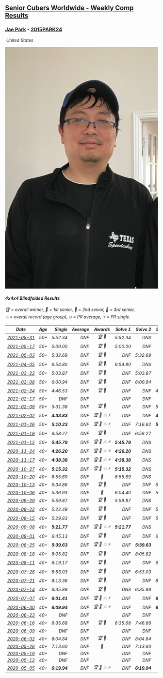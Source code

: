 <style>table {white-space: nowrap;}</style>
<link rel="stylesheet" type="text/css" href="/scw-comp/css/flags.css" />

## [Senior Cubers Worldwide - Weekly Comp Results](/scw-comp/results/)
### [Jae Park](README.md) - [2015PARK24](https://www.worldcubeassociation.org/persons/2015PARK24?event=444bf)

<i class="flag flag-US" />&nbsp;United States

![Jae Park](1533786318.jpeg)

#### 4x4x4 Blindfolded Results

<span style="white-space: nowrap;">🏆 = overall winner</span>, <span style="white-space: nowrap;">🥇 = 1st senior</span>, <span style="white-space: nowrap;">🥈 = 2nd senior</span>, <span style="white-space: nowrap;">🥉 = 3rd senior</span>, <span style="white-space: nowrap;">💥 = overall record (age group)</span>, <span style="white-space: nowrap;">🔥 = PR average</span>, <span style="white-space: nowrap;">⚡ = PR single</span>.

| Date | Age | Single | Average | Awards | Solve 1 | Solve 2 | Solve 3 | Video |
| :--: | :--: | --: | --: | :--: | --: | --: | --: | :-- |
| [2021-05-31](../../results/2021-05-31/444bf.md) | 50+ | 5:52.34 | DNF | 🏆 🥇 | 5:52.34 | DNS | DNS | [Desktop](https://www.facebook.com/events/309278524127030/permalink/309794017408814) / [Mobile](https://m.facebook.com/events/309278524127030?view=permalink&id=309794017408814) |
| [2021-05-17](../../results/2021-05-17/444bf.md) | 50+ | 5:00.00 | DNF | 🏆 🥇 | 5:00.00 | DNF | DNF | [Desktop](https://www.facebook.com/events/1138256699977086/permalink/1146288975840525) / [Mobile](https://m.facebook.com/events/1138256699977086?view=permalink&id=1146288975840525) |
| [2021-05-03](../../results/2021-05-03/444bf.md) | 50+ | 5:32.69 | DNF | 🏆 🥇 | DNF | 5:32.69 | DNS | [Desktop](https://www.facebook.com/events/300400098120799/permalink/302529661241176) / [Mobile](https://m.facebook.com/events/300400098120799?view=permalink&id=302529661241176) |
| [2021-04-05](../../results/2021-04-05/444bf.md) | 50+ | 6:54.80 | DNF | 🏆 🥇 | 6:54.80 | DNS | DNS | [Desktop](https://www.facebook.com/events/902189670577686/permalink/907781720018481) / [Mobile](https://m.facebook.com/events/902189670577686?view=permalink&id=907781720018481) |
| [2021-03-22](../../results/2021-03-22/444bf.md) | 50+ | 5:03.87 | DNF | 🏆 🥇 | DNF | 5:03.87 | DNS | [Desktop](https://www.facebook.com/events/351132469547749/permalink/354603662533963) / [Mobile](https://m.facebook.com/events/351132469547749?view=permalink&id=354603662533963) |
| [2021-03-08](../../results/2021-03-08/444bf.md) | 50+ | 6:00.94 | DNF | 🏆 🥇 | DNF | 6:00.94 | DNS | [Desktop](https://www.facebook.com/events/903760307058858/permalink/906980453403510) / [Mobile](https://m.facebook.com/events/903760307058858?view=permalink&id=906980453403510) |
| [2021-02-24](../../results/2021-02-24/444bf.md) | 50+ | 4:46.53 | DNF | 🏆 🥇 | DNF | DNF | 4:46.53 | [Desktop](https://www.facebook.com/events/860999258013341/permalink/865595654220368) / [Mobile](https://m.facebook.com/events/860999258013341?view=permalink&id=865595654220368) |
| [2021-02-17](../../results/2021-02-17/444bf.md) | 50+ | DNF | DNF |  | DNF | DNF | DNF | [Desktop](https://www.facebook.com/events/413157843303494/permalink/416297279656217) / [Mobile](https://m.facebook.com/events/413157843303494?view=permalink&id=416297279656217) |
| [2021-02-09](../../results/2021-02-09/444bf.md) | 50+ | 5:31.38 | DNF | 🏆 🥇 | DNF | DNF | 5:31.38 | [Desktop](https://www.facebook.com/events/426225478800941/permalink/427075135382642) / [Mobile](https://m.facebook.com/events/426225478800941?view=permalink&id=427075135382642) |
| [2021-02-02](../../results/2021-02-02/444bf.md) | 50+ | **4:33.83** | DNF | 🏆 🥇 💥 ⚡ | DNF | DNF | **4:33.83** | [Desktop](https://www.facebook.com/events/508664813631510/permalink/512024466628878) / [Mobile](https://m.facebook.com/events/508664813631510?view=permalink&id=512024466628878) |
| [2021-01-26](../../results/2021-01-26/444bf.md) | 50+ | **5:10.23** | DNF | 🏆 🥇 💥 ⚡ | DNF | 7:16.62 | **5:10.23** | [Desktop](https://www.facebook.com/events/712047552829208/permalink/712931952740768) / [Mobile](https://m.facebook.com/events/712047552829208?view=permalink&id=712931952740768) |
| [2021-01-19](../../results/2021-01-19/444bf.md) | 50+ | 6:58.27 | DNF | 🏆 🥇 | DNF | 6:58.27 | DNS | [Desktop](https://www.facebook.com/events/442673873440898/permalink/443180070056945) / [Mobile](https://m.facebook.com/events/442673873440898?view=permalink&id=443180070056945) |
| [2021-01-12](../../results/2021-01-12/444bf.md) | 50+ | **5:45.79** | DNF | 🏆 🥇 💥 ⚡ | **5:45.79** | DNS | DNS | [Desktop](https://www.facebook.com/events/290317685967985/permalink/295273518805735) / [Mobile](https://m.facebook.com/events/290317685967985?view=permalink&id=295273518805735) |
| [2020-11-24](../../results/2020-11-24/444bf.md) | 40+ | **4:26.20** | DNF | 🏆 🥇 💥 ⚡ | **4:26.20** | DNS | DNS | [Desktop](https://www.facebook.com/events/388171482493213/permalink/391123555531339) / [Mobile](https://m.facebook.com/events/388171482493213?view=permalink&id=391123555531339) |
| [2020-11-17](../../results/2020-11-17/444bf.md) | 40+ | **4:38.38** | DNF | 🏆 🥇 💥 ⚡ | **4:38.38** | DNS | DNS | [Desktop](https://www.facebook.com/events/475710776737006/permalink/477694116538672) / [Mobile](https://m.facebook.com/events/475710776737006?view=permalink&id=477694116538672) |
| [2020-10-27](../../results/2020-10-27/444bf.md) | 40+ | **5:15.32** | DNF | 🏆 🥇 💥 ⚡ | **5:15.32** | DNS | DNS | [Desktop](https://www.facebook.com/events/376582863532396/permalink/377168223473860) / [Mobile](https://m.facebook.com/events/376582863532396?view=permalink&id=377168223473860) |
| [2020-10-20](../../results/2020-10-20/444bf.md) | 40+ | 6:55.69 | DNF | 🥇 | 6:55.69 | DNS | DNS | [Desktop](https://www.facebook.com/events/365280181488304/permalink/366040118078977) / [Mobile](https://m.facebook.com/events/365280181488304?view=permalink&id=366040118078977) |
| [2020-10-13](../../results/2020-10-13/444bf.md) | 40+ | 5:34.86 | DNF | 🏆 🥇 | DNF | DNF | 5:34.86 | [Desktop](https://www.facebook.com/events/773544990104744/permalink/776080283184548) / [Mobile](https://m.facebook.com/events/773544990104744?view=permalink&id=776080283184548) |
| [2020-10-06](../../results/2020-10-06/444bf.md) | 40+ | 5:36.93 | DNF | 🥇 | 6:04.40 | DNF | 5:36.93 | [Desktop](https://www.facebook.com/events/1046370112467687/permalink/1046998639071501) / [Mobile](https://m.facebook.com/events/1046370112467687?view=permalink&id=1046998639071501) |
| [2020-09-29](../../results/2020-09-29/444bf.md) | 40+ | 5:59.87 | DNF | 🏆 🥇 | 5:59.87 | DNS | DNS | [Desktop](https://www.facebook.com/events/1294868874190434/permalink/1298823037128351) / [Mobile](https://m.facebook.com/events/1294868874190434?view=permalink&id=1298823037128351) |
| [2020-09-22](../../results/2020-09-22/444bf.md) | 40+ | 5:22.49 | DNF | 🏆 🥇 | DNF | DNF | 5:22.49 | [Desktop](https://www.facebook.com/events/4389765994427083/permalink/4399490356787980) / [Mobile](https://m.facebook.com/events/4389765994427083?view=permalink&id=4399490356787980) |
| [2020-09-15](../../results/2020-09-15/444bf.md) | 40+ | 5:29.83 | DNF | 🏆 🥇 | DNF | DNF | 5:29.83 | [Desktop](https://www.facebook.com/events/345183733276011/permalink/349024952891889) / [Mobile](https://m.facebook.com/events/345183733276011?view=permalink&id=349024952891889) |
| [2020-09-08](../../results/2020-09-08/444bf.md) | 40+ | **5:21.77** | DNF | 🏆 🥇 💥 ⚡ | **5:21.77** | DNS | DNS | [Desktop](https://www.facebook.com/events/255657718878285/permalink/256857075425016) / [Mobile](https://m.facebook.com/events/255657718878285?view=permalink&id=256857075425016) |
| [2020-09-01](../../results/2020-09-01/444bf.md) | 40+ | 6:45.13 | DNF | 🏆 🥇 | DNF | DNF | 6:45.13 | [Desktop](https://www.facebook.com/events/341866283526200/permalink/345037999875695) / [Mobile](https://m.facebook.com/events/341866283526200?view=permalink&id=345037999875695) |
| [2020-08-25](../../results/2020-08-25/444bf.md) | 40+ | **5:39.63** | DNF | 🏆 🥇 💥 ⚡ | DNF | **5:39.63** | DNS | [Desktop](https://www.facebook.com/events/2697073243839990/permalink/2698856650328316) / [Mobile](https://m.facebook.com/events/2697073243839990?view=permalink&id=2698856650328316) |
| [2020-08-18](../../results/2020-08-18/444bf.md) | 40+ | 8:05.82 | DNF | 🏆 🥇 | DNF | 8:05.82 | DNS | [Desktop](https://www.facebook.com/events/2504353356469935/permalink/2508255866079684) / [Mobile](https://m.facebook.com/events/2504353356469935?view=permalink&id=2508255866079684) |
| [2020-08-11](../../results/2020-08-11/444bf.md) | 40+ | 6:19.17 | DNF | 🏆 🥇 | DNF | DNF | 6:19.17 | [Desktop](https://www.facebook.com/events/329177618122625/permalink/334252674281786) / [Mobile](https://m.facebook.com/events/329177618122625?view=permalink&id=334252674281786) |
| [2020-07-28](../../results/2020-07-28/444bf.md) | 40+ | 6:53.03 | DNF | 🏆 🥇 | DNF | 6:53.03 | DNF | [Desktop](https://www.facebook.com/events/319204229264839/permalink/321498265702102) / [Mobile](https://m.facebook.com/events/319204229264839?view=permalink&id=321498265702102) |
| [2020-07-21](../../results/2020-07-21/444bf.md) | 40+ | 8:13.36 | DNF | 🏆 🥇 | DNF | DNF | 8:13.36 | [Desktop](https://www.facebook.com/events/2616944261905493/permalink/2619994001600519) / [Mobile](https://m.facebook.com/events/2616944261905493?view=permalink&id=2619994001600519) |
| [2020-07-14](../../results/2020-07-14/444bf.md) | 40+ | 6:35.88 | DNF | 🏆 🥇 | DNS | 6:35.88 | DNS | [Desktop](https://www.facebook.com/events/2796452740585923/permalink/2801282143436316) / [Mobile](https://m.facebook.com/events/2796452740585923?view=permalink&id=2801282143436316) |
| [2020-07-07](../../results/2020-07-07/444bf.md) | 40+ | **6:01.41** | DNF | 🏆 🥇 💥 ⚡ | DNF | DNF | **6:01.41** | [Desktop](https://www.facebook.com/events/296526488422565/permalink/300368631371684) / [Mobile](https://m.facebook.com/events/296526488422565?view=permalink&id=300368631371684) |
| [2020-06-30](../../results/2020-06-30/444bf.md) | 40+ | **6:09.94** | DNF | 🏆 🥇 💥 ⚡ | DNF | DNF | **6:09.94** | [Desktop](https://www.facebook.com/events/348465022802357/permalink/348961916086001) / [Mobile](https://m.facebook.com/events/348465022802357?view=permalink&id=348961916086001) |
| [2020-06-23](../../results/2020-06-23/444bf.md) | 40+ | DNF | DNF |  | DNF | DNF | DNF | [Desktop](https://www.facebook.com/events/850175445522887/permalink/852307851976313) / [Mobile](https://m.facebook.com/events/850175445522887?view=permalink&id=852307851976313) |
| [2020-06-16](../../results/2020-06-16/444bf.md) | 40+ | 6:35.68 | DNF | 🏆 🥇 | 6:35.68 | 7:46.66 | DNF | [Desktop](https://www.facebook.com/events/208176410240808/permalink/209074956817620) / [Mobile](https://m.facebook.com/events/208176410240808?view=permalink&id=209074956817620) |
| [2020-06-09](../../results/2020-06-09/444bf.md) | 40+ | DNF | DNF |  | DNF | DNF | DNF | [Desktop](https://www.facebook.com/events/620460455211235/permalink/622712168319397) / [Mobile](https://m.facebook.com/events/620460455211235?view=permalink&id=622712168319397) |
| [2020-06-02](../../results/2020-06-02/444bf.md) | 40+ | 8:04.84 | DNF | 🏆 🥇 | DNF | 8:04.84 | DNS | [Desktop](https://www.facebook.com/events/323619661956372/permalink/325184355133236) / [Mobile](https://m.facebook.com/events/323619661956372?view=permalink&id=325184355133236) |
| [2020-05-26](../../results/2020-05-26/444bf.md) | 40+ | 7:13.60 | DNF | 🥇 | DNF | 7:13.60 | DNF | [Desktop](https://www.facebook.com/events/1531820936993798/permalink/1533623833480175) / [Mobile](https://m.facebook.com/events/1531820936993798?view=permalink&id=1533623833480175) |
| [2020-05-19](../../results/2020-05-19/444bf.md) | 40+ | DNF | DNF |  | DNF | DNF | DNF | |
| [2020-05-12](../../results/2020-05-12/444bf.md) | 40+ | DNF | DNF |  | DNF | DNF | DNF | [Desktop](https://www.facebook.com/events/367340484222677/permalink/370228633933862) / [Mobile](https://m.facebook.com/events/367340484222677?view=permalink&id=370228633933862) |
| [2020-05-05](../../results/2020-05-05/444bf.md) | 40+ | **6:19.94** | DNF | 🏆 🥇 💥 ⚡ | DNF | **6:19.94** | DNF | [Desktop](https://www.facebook.com/events/2624652641189887/permalink/2625297171125434) / [Mobile](https://m.facebook.com/events/2624652641189887?view=permalink&id=2625297171125434) |


<!-- Global site tag (gtag.js) - Google Analytics -->
<script async src="https://www.googletagmanager.com/gtag/js?id=UA-86348435-3"></script>
<script>window.dataLayer = window.dataLayer || []; function gtag() {dataLayer.push(arguments);} gtag('js', new Date()); gtag('config', 'UA-86348435-3');</script>
